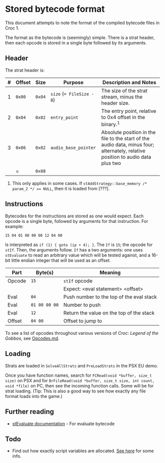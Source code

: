 # Stored bytecode format

This document attempts to note the format of the compiled bytecode files in Croc 1.

The format as the bytecode is (seemingly) simple. There is a strat header, then each opcode is stored in a single byte followed by its arguments.

## Header

The strat header is:

| #   | Offset       | Size     | Purpose                   | Description and Notes |
| --- | ------------ | -------- | ------------------------- | --------------------- |
| 1   | `0x00`   | `0x04`   | `size` (`= FileSize - 8`) | The size of the strat stream, minus the header size. |
| 2   | `0x04`   | `0x02`   | `entry_point`             | The entry point, relative to 0x4 offset in the binary.<sup>1</sup> |
| 3   | `0x06`   | `0x02`   | `audio_base_pointer`      | Absolute position in the file to the start of the audio data, minus four; alternately, relative position to audio data plus two |
|     | =            | `0x08`   | | |

1. This only applies in some cases. If `stAddStrategy::base_memory /* param_2 */ == NULL`, then it is loaded from [???].

## Instructions

Bytecodes for the instructions are stored as one would expect. Each opcode is a single byte, followed by arguments for that instruction. For example:

```
15 04 01 00 00 00 12 04 00
```

Is interpreted as `if (1) { goto (ip + 4); }`. The `If` is `15`; the opcode for `stIf`. Then, the arguments follow. `If` has a two arguments: one uses `stEvaluate` to read an arbitrary value which will be tested against, and a 16-bit little endian integer that will be used as an offset.

| Part    | Byte(s)       | Meaning                                              |
| ------- | ------------- | ---------------------------------------------------- |
| Opcode  | `15`          | `stIf` opcode                                        |
|         |               | Expect: &lt;eval statement&gt; &lt;offset&gt;        |
| Eval    | `04`          | Push number to the top of the eval stack             |
| Eval    | `01 00 00 00` | Number to push                                       |
| Eval    | `12`          | Return the value on the top of the stack             |
| Offset  | `04 00`       | Offset to jump to                                    |

To see a list of opcodes throughout various versions of *Croc: Legend of the Gobbos*, see [Opcodes.md](Opcodes.md).

## Loading

Strats are loaded in `SolveAllStrats` and `PreLoadStrats` in the PSX EU demo.

Once you have function names, search for `FCRead(void *buffer, size_t size)` on PSX and for `BrFileRead(void *buffer, size_t size, int count, void *file)` on PC, then see the incoming function calls. Some will be for strat loading. (Tip: This is also a good way to see how exactly any file format loads into the game.)

## Further reading

 * [stEvaluate documentation](stEvaluate.md) - For evaluate bytecode

## Todo

 * Find out how exactly script variables are allocated. [See here](https://discord.com/channels/313375426112389123/416998863467970583/801521013547597885) for some info.
